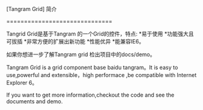 [Tangram Grid] 简介

==============================

Tangrid Grid是基于Tangram 的一个Grid的控件，特点:
*易于使用
*功能强大且可拔插
*非常方便的扩展出新功能
*性能优异
*能兼容IE6。

如果你想进一步了解Tangram grid 检出项目中的docs/demo。

Tangram Grid is a grid component base baidu tangram。It is easy to use,powerful and extensible，high performace ,be compatible with Internet Explorer 6。

If you want to get more information,checkout the code and see the documents and demo.
